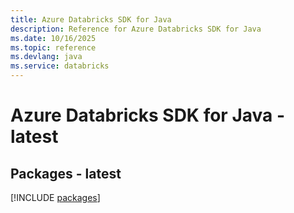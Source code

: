 ```yaml
---
title: Azure Databricks SDK for Java
description: Reference for Azure Databricks SDK for Java
ms.date: 10/16/2025
ms.topic: reference
ms.devlang: java
ms.service: databricks
---
```

# Azure Databricks SDK for Java - latest
## Packages - latest
[!INCLUDE [packages](databricks-index.md)]